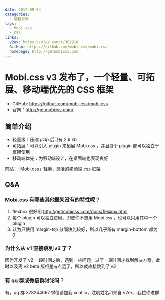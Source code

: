 ```yaml
---
date: 2017-09-04
categories:
  - 编程世界
tags:
  - Mobi.css
  - CSS
links:
  v2ex: https://v2ex.com/t/387918
  GitHub: https://github.com/mobi-css/mobi.css
  homepage: http://getmobicss.com
---
```


# Mobi.css v3 发布了，一个轻量、可拓展、移动端优先的 CSS 框架

- GitHub: https://github.com/mobi-css/mobi.css
- 官网：http://getmobicss.com/

## 简单介绍

- 轻量级：压缩 gzip 后只有 2.6 kb
- 可拓展：可以引入 plugin 来拓展 Mobi.css ，并且每个 plugin 都可以独立于框架使用
- 移动端优先：为移动端设计，在桌面端也表现良好

前贴：[「Mobi.css」轻量，灵活的移动端 css 框架](/2016/08/29/mobi-css)

## Q&A

### Mobi.css 有哪些其他框架没有的特性呢？

1. flexbox 很好用 http://getmobicss.com/docs/flexbox.html
2. 每个 plugin 可以独立使用，即使你不想用 Mobi.css ，也可以只用其中一个 plugin
3. 认为只使用 margin-top 分隔块比较好，所以几乎所有 margin-bottom 都为 0

### 为什么从 v1 直接跳到 v3 了？

因为开发了 v2 一段时间之后，遇到一些问题，过了一段时间才找到解决方案，此时以及离 v2 beta 版相差有点远了，所以就直接跳到了 v3

### 有 qq 群或微信群讨论吗？

有，qq 群 378244667 微信请加我 xcatliu，注明姓名和来自 v2ex，我拉你进群